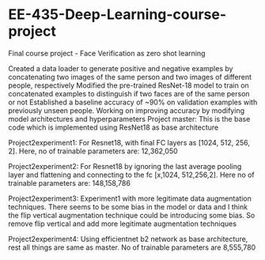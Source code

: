 # EE-435-Deep-Learning-course-project
Final course project - Face Verification as zero shot learning


Created a data loader to generate positive and negative examples by concatenating two images of the same person and two images of different people, respectively
Modified the pre-trained ResNet-18 model to train on concatenated examples to distinguish if two faces are of the same person or not
Established a baseline accuracy of ~90% on validation examples with previously unseen people. Working on improving accuracy by modifying model architectures and hyperparameters
 Project master: This is the base code which is implemented using ResNet18 as base architecture
 
 Project2experiment1: For Resnet18, with final FC layers as [1024, 512, 256, 2]. Here, no of trainable parameters are: 12,362,050
 
 Project2experiment2: For Resnet18 by ignoring the last average pooling layer and flattening and connecting to the fc [x,1024, 512,256,2]. Here no of trainable parameters are: 148,158,786

Project2experiment3: Experiment1 with more legitimate data augmentation techniques. There seems to be some bias in the model or data and I think the flip vertical augmentation technique could be introducing some bias. So remove flip vertical and add more legitimate augmentation techniques

Project2experiment4: Using efficientnet b2 network as base architecture, rest all things are same as master. No of trainable parameters are 8,555,780
